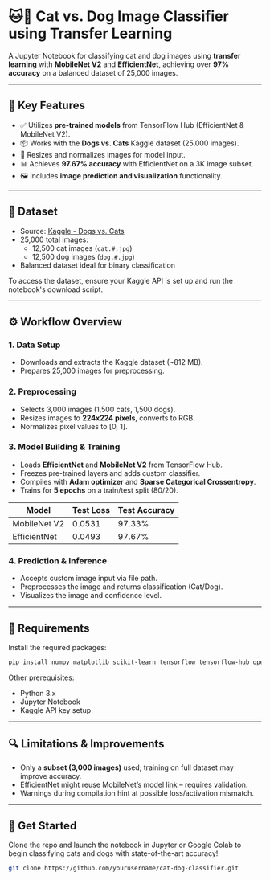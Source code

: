 # 🐱🐶 Cat vs. Dog Image Classifier using Transfer Learning

A Jupyter Notebook for classifying cat and dog images using **transfer learning** with **MobileNet V2** and **EfficientNet**, achieving over **97% accuracy** on a balanced dataset of 25,000 images.

---

## 📌 Key Features

* ✅ Utilizes **pre-trained models** from TensorFlow Hub (EfficientNet & MobileNet V2).
* 📦 Works with the **Dogs vs. Cats** Kaggle dataset (25,000 images).
* 📐 Resizes and normalizes images for model input.
* 📊 Achieves **97.67% accuracy** with EfficientNet on a 3K image subset.
* 🖼️ Includes **image prediction and visualization** functionality.

---

## 📁 Dataset

* Source: [Kaggle - Dogs vs. Cats](https://www.kaggle.com/c/dogs-vs-cats)
* 25,000 total images:
  * 12,500 cat images (`cat.#.jpg`)
  * 12,500 dog images (`dog.#.jpg`)
* Balanced dataset ideal for binary classification

To access the dataset, ensure your Kaggle API is set up and run the notebook's download script.

---

## ⚙️ Workflow Overview

### 1. **Data Setup**

* Downloads and extracts the Kaggle dataset (\~812 MB).
* Prepares 25,000 images for preprocessing.

### 2. **Preprocessing**

* Selects 3,000 images (1,500 cats, 1,500 dogs).
* Resizes images to **224x224 pixels**, converts to RGB.
* Normalizes pixel values to \[0, 1].

### 3. **Model Building & Training**

* Loads **EfficientNet** and **MobileNet V2** from TensorFlow Hub.
* Freezes pre-trained layers and adds custom classifier.
* Compiles with **Adam optimizer** and **Sparse Categorical Crossentropy**.
* Trains for **5 epochs** on a train/test split (80/20).

| Model        | Test Loss | Test Accuracy |
| ------------ | --------- | ------------- |
| MobileNet V2 | 0.0531    | 97.33%        |
| EfficientNet | 0.0493    | 97.67%        |


### 4. **Prediction & Inference**

* Accepts custom image input via file path.
* Preprocesses the image and returns classification (Cat/Dog).
* Visualizes the image and confidence level.

---

## 🧪 Requirements

Install the required packages:

```bash
pip install numpy matplotlib scikit-learn tensorflow tensorflow-hub opencv-python Pillow
```

Other prerequisites:

* Python 3.x
* Jupyter Notebook
* Kaggle API key setup

---

## 🔍 Limitations & Improvements

* Only a **subset (3,000 images)** used; training on full dataset may improve accuracy.
* EfficientNet might reuse MobileNet’s model link – requires validation.
* Warnings during compilation hint at possible loss/activation mismatch.

---

## 🚀 Get Started

Clone the repo and launch the notebook in Jupyter or Google Colab to begin classifying cats and dogs with state-of-the-art accuracy!

```bash
git clone https://github.com/yourusername/cat-dog-classifier.git
```



